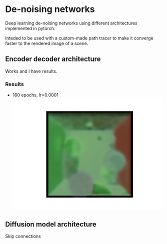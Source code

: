 # De-noising networks

Deep learning de-noising networks using different architectures implemented in pytorch.

Inteded to be used with a custom-made path tracer to make it converge faster to the rendered image of a scene.

## Encoder decoder architecture

Works and I have results.

### Results

- 160 epochs, lr=0.0001
  ![](results\encdec_arch\160epochs.png)

## Diffusion model architecture

Skip connections
